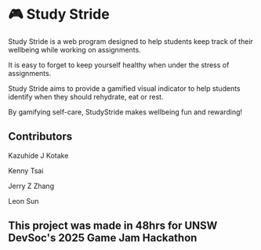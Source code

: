 # 🎮 Study Stride

Study Stride is a web program designed to help students keep track of their wellbeing while working on assignments. 

It is easy to forget to keep yourself healthy when under the stress of assignments. 

Study Stride aims to provide a gamified visual indicator to help students identify when they should rehydrate, eat or rest.

By gamifying self-care, StudyStride makes wellbeing fun and rewarding!

Contributors
- 
Kazuhide J Kotake

Kenny Tsai

Jerry Z Zhang

Leon Sun

**This project was made in 48hrs for UNSW DevSoc's 2025 Game Jam Hackathon**
-
